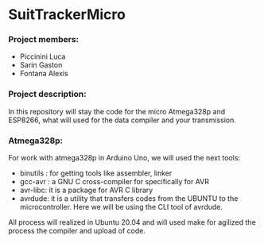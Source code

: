 # SuitTrackerMicro

### Project members:
- Piccinini Luca
- Sarin Gaston
- Fontana Alexis

### Project description:
In this repository will stay the code for the micro Atmega328p and ESP8266, what will used for the data compiler and your transmission.

### Atmega328p:
For work with atmega328p in Arduino Uno, we will used the next tools:
- binutils : for getting tools like assembler, linker
- gcc-avr : a GNU C cross-compiler for specifically for AVR
- avr-libc: it is a package for AVR C library
- avrdude: it is a utility that transfers codes from the UBUNTU to the microcontroller. Here we will be using the CLI tool of avrdude.

All process will realized in Ubuntu 20.04 and will used make for agilized the process the compiler and upload of code.
